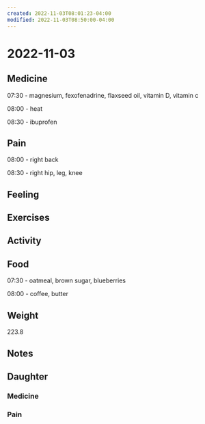```yaml
---
created: 2022-11-03T08:01:23-04:00
modified: 2022-11-03T08:50:00-04:00
---
```


# 2022-11-03

## Medicine

07:30 - magnesium, fexofenadrine, flaxseed oil, vitamin D, vitamin c 

08:00 - heat

08:30 - ibuprofen 

## Pain

08:00 - right back

08:30 - right hip, leg, knee

## Feeling


## Exercises


## Activity


## Food

07:30 - oatmeal, brown sugar, blueberries

08:00 - coffee, butter 

## Weight

223.8

## Notes

## Daughter


### Medicine


### Pain
